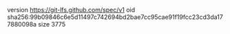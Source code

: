 version https://git-lfs.github.com/spec/v1
oid sha256:99b09846c6e5d11497c742694bd2bae7cc95cae91f19fcc23cd3da177880098a
size 3775
